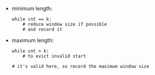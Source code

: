 - minimum length:

    ```
    while cnt == k:
        # reduce window size if possible
        # and record it
    ```

- maximum length:

    ```
    while cnt > k:
        # to evict invalid start

    # it's valid here, so record the maximum window size
    ```
